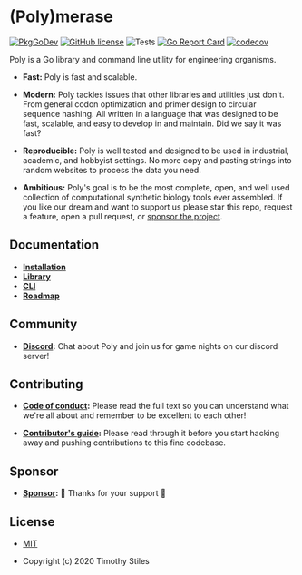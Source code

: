 # (Poly)merase

[![PkgGoDev](https://pkg.go.dev/badge/github.com/TimothyStiles/poly)](https://pkg.go.dev/github.com/TimothyStiles/poly)
[![GitHub license](https://img.shields.io/badge/license-MIT-blue.svg)](https://github.com/TimothyStiles/poly/blob/prime/LICENSE) 
![Tests](https://github.com/TimothyStiles/poly/workflows/Test/badge.svg)
[![Go Report Card](https://goreportcard.com/badge/github.com/TimothyStiles/poly)](https://goreportcard.com/report/github.com/TimothyStiles/poly)
[![codecov](https://codecov.io/gh/TimothyStiles/poly/branch/prime/graph/badge.svg?token=7YJFOSJG3E)](https://codecov.io/gh/TimothyStiles/poly) 

Poly is a Go library and command line utility for engineering organisms.

* **Fast:** Poly is fast and scalable.

* **Modern:** Poly tackles issues that other libraries and utilities just don't. From general codon optimization and primer design to circular sequence hashing. All written in a language that was designed to be fast, scalable, and easy to develop in and maintain. Did we say it was fast?

* **Reproducible:** Poly is well tested and designed to be used in industrial, academic, and hobbyist settings. No more copy and pasting strings into random websites to process the data you need.

* **Ambitious:** Poly's goal is to be the most complete, open, and well used collection of computational synthetic biology tools ever assembled. If you like our dream and want to support us please star this repo, request a feature, open a pull request, or [sponsor the project](https://github.com/sponsors/TimothyStiles).


## Documentation

* **[Installation](https://pkg.go.dev/github.com/TimothyStiles/poly)**
* **[Library](https://pkg.go.dev/github.com/TimothyStiles/poly#pkg-examples)**
* **[CLI](https://pkg.go.dev/github.com/TimothyStiles/poly/poly)**
* **[Roadmap](https://github.com/TimothyStiles/poly/blob/prime/docs/ROADMAP.md)**


## Community

* **[Discord](https://discord.gg/Hc8Ncwt):** Chat about Poly and join us for game nights on our discord server!

## Contributing

* **[Code of conduct](CODE_OF_CONDUCT.md):** Please read the full text so you can understand what we're all about and remember to be excellent to each other!

* **[Contributor's guide](CONTRIBUTING.md):** Please read through it before you start hacking away and pushing contributions to this fine codebase.

## Sponsor

* **[Sponsor](https://github.com/sponsors/TimothyStiles):** 🤘 Thanks for your support 🤘

## License
* [MIT](LICENSE)

* Copyright (c) 2020 Timothy Stiles

